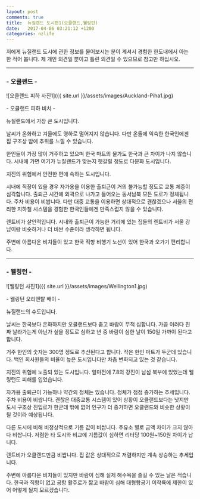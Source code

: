 ```yaml
---
layout: post
comments: true
title:  뉴질랜드 도시편1(오클랜드,웰링턴)
date:   2017-04-06 03:21:12 +1200
categories: nzlife
---
```


저에게 뉴질랜드 도시에 관한 정보를 물어보시는 분이 계셔서 경험한 한도내에서 아는 한 적어 봅니다. 제 개인 의견일 뿐이고 틀린 의견일 수 있으므로 참고만 하십시오.
<hr>
<h3>- 오클랜드 -</h3>

![오클랜드 피하 사진1]({{ site.url }}/assets/images/Auckland-Piha1.jpg)
<p class="image-description">- 오클랜드 피하 비치 -</p>

뉴질랜드에서 가장 큰 도시입니다.

날씨가 온화하고 겨울에도 영하로 떨어지지 않습니다. 다만 온돌에 익숙한 한국인에겐 집 구조상 밤에 추위를 느낄 수 있습니다.

한인들이 가장 많이 거주하고 있으며 한국 마트의 물가도 한국과 큰 차이가 나지 않습니다. 시내에 가면 여기가 뉴질랜드가 맞는지 헷갈릴 정도로 다문화 도시입니다.

지진의 위험에서 안전한 편에 속하는 도시입니다.

시내에 직장이 있을 경우 자가용을 이용한 출퇴근이 거의 불가능할 정도로 교통 체증이 심각합니다. 출퇴근 시간에 외곽으로 나가고 들어오는 동서남북 모든 도로가 정체됩니다. 주차 비용이 비쌉니다. 다만 대중 교통을 이용하면 상대적으로 괜찮겠으나 서울의 편리한 지하철 시스템을 경험한 한국인들에겐 만족스럽지 않을 수 있습니다.

렌트비가 살인적입니다. 시내와 출퇴근이 가능한 거리에 있는 집들의 렌트비가 서울 강남이랑 비슷하거나 더 비싼 수준이라 생각하면 됩니다. 

주변에 아름다운 비치들이 있고 한국 직항 비행기 노선이 있어 한국과 오가기 편리합니다.
<hr>
<h3>- 웰링턴 -</h3>

![웰링턴 사진1]({{ site.url }}/assets/images/Wellington1.jpg)
<p class="image-description">- 웰링턴 오리엔탈 배이 -</p>

뉴질랜드의 수도입니다.

날씨는 한국보다 온화하지만 오클랜드보다 춥고 바람이 무척 심합니다. 가끔 이러다 진짜 날라가는게 아닌가 싶을 정도로 심하고 년 중 바람이 심한 날이 150일 가까이 된다고 합니다.

거주 한인의 숫자는 300명 정도로 추산된다고 합니다. 작은 한인 마트가 두군데 있습니다. 백인 회사원들의 비율이 높은 도시입니다만 차츰 변화되고 있는 것 같습니다.

지진의 위험에 노출되 있는 도시입니다. 얼마전에 7.8의 강진이 남섬 북부에 있었는데 웰링턴도 피해를 입었습니다.

자가용 출퇴근이 가능하나 약간의 정체는 있습니다. 정체가 점점 증가하는 추세입니다. 주차 비용이 비쌉니다. 괜찮은 대중교통 시스템이 있어 상황이 오클랜드보다는 낫지만 도시 구조상 진입로가 한군데 밖에 없어 인구가 더 증가하면 오클랜드와 비슷한 상황이 될 것이라 예상됩니다.

다른 도시에 비해 비정상적으로 기름 값이 비쌉니다. 주유소 별로 금액 차이가 크지 않아 다 비쌉니다. 저렴한 타 도시와 비교에 기름값이 심하면 리터당 100원~150원 차이가 납니다.

렌트비가 오클랜드만큼 비쌉니다. 집 값은 상대적으로 저렴하지만 계속 상승하는 추세입니다.

주변에 아름다운 비치들이 있지만 바람이 심해 실제 해수욕을 즐길 수 있는 날은 적습니다. 한국과 직항이 없고 공항 활주로가 짧고 바람이 심해 대형항공기 이착륙에 제한이 있어 어떻게 될지 모르겠습니다.
